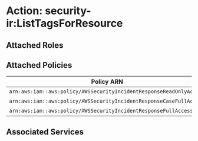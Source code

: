 # Action: security-ir:ListTagsForResource

## Attached Roles

## Attached Policies

| Policy ARN | Policy Name |
|------------|-------------|
| `arn:aws:iam::aws:policy/AWSSecurityIncidentResponseReadOnlyAccess` | [AWSSecurityIncidentResponseReadOnlyAccess](../policies.md#awssecurityincidentresponsereadonlyaccess) |
| `arn:aws:iam::aws:policy/AWSSecurityIncidentResponseCaseFullAccess` | [AWSSecurityIncidentResponseCaseFullAccess](../policies.md#awssecurityincidentresponsecasefullaccess) |
| `arn:aws:iam::aws:policy/AWSSecurityIncidentResponseFullAccess` | [AWSSecurityIncidentResponseFullAccess](../policies.md#awssecurityincidentresponsefullaccess) |

## Associated Services

